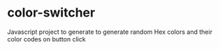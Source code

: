 # color-switcher
Javascript project to  generate to generate random Hex colors and their color codes on button click
